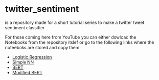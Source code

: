 # twitter_sentiment 
  is a repository made for a short tutorial series to make a twitter tweet sentiment classifier

For those coming here from YouTube you can either dowload the Notebooks from the repository itslef or go to the following links where the noteeboks are stored and copy them:
* [Logistic Regression](https://colab.research.google.com/drive/1pqasoXaTck1VqtA5p78DR_tOKTbc5tbc?usp=sharing)
* [Simple NN](https://colab.research.google.com/drive/1qsgy6H_ouWp8rGfE54G0ONfxcv1m8h-S?usp=sharing)
* [BERT](https://colab.research.google.com/drive/1rmNXyyfHO2tkKC9mzpLqt8x2j2SAAJ_W?usp=sharing)
* [Modified BERT](https://colab.research.google.com/drive/1W9UZU-Yd4bEsh3ibztP4HUusj2X44ZPU?usp=sharing)
